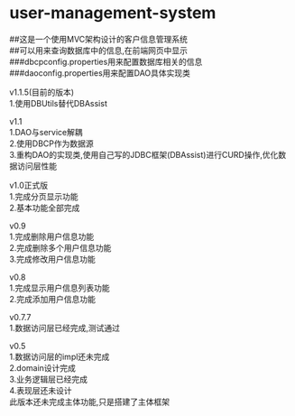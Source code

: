 # user-management-system
##这是一个使用MVC架构设计的客户信息管理系统<br>
##可以用来查询数据库中的信息,在前端网页中显示<br>
###dbcpconfig.properties用来配置数据库相关的信息<br>
###daoconfig.properties用来配置DAO具体实现类<br>


v1.1.5(目前的版本)<br>
1.使用DBUtils替代DBAssist<br>

v1.1<br>
1.DAO与service解耦<br>
2.使用DBCP作为数据源<br>
3.重构DAO的实现类,使用自己写的JDBC框架(DBAssist)进行CURD操作,优化数据访问层性能<br>

v1.0正式版<br>
1.完成分页显示功能<br>
2.基本功能全部完成<br>

v0.9<br>
1.完成删除用户信息功能<br>
2.完成删除多个用户信息功能<br>
3.完成修改用户信息功能<br>

v0.8<br>
1.完成显示用户信息列表功能<br>
2.完成添加用户信息功能<br>

v0.7.7<br>
1.数据访问层已经完成,测试通过<br>

v0.5<br>
1.数据访问层的impl还未完成<br>
2.domain设计完成<br>
3.业务逻辑层已经完成<br>
4.表现层还未设计<br>
此版本还未完成主体功能,只是搭建了主体框架<br>

